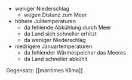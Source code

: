 - weniger Niederschlag
	- wegen Distanz zum Meer
- höhere Julitemperaturen
	- da fehlende Abkühlung durch Meer
	- da Land sich schneller erhitzt
	- da weniger Niederschlag
- niedrigere Januartemperaturen
	- da fehlender Wärmespeicher das Meeres
	- da Land schneller abkühlt

Gegensatz: [[maritimes Klima]]